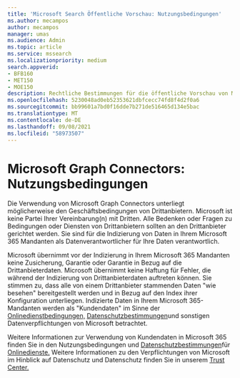 ```yaml
---
title: 'Microsoft Search Öffentliche Vorschau: Nutzungsbedingungen'
ms.author: mecampos
author: mecampos
manager: umas
ms.audience: Admin
ms.topic: article
ms.service: mssearch
ms.localizationpriority: medium
search.appverid:
- BFB160
- MET150
- MOE150
description: Rechtliche Bestimmungen für die öffentliche Vorschau von Microsoft Graph Connectors für Microsoft Search
ms.openlocfilehash: 5230048ad0eb52353621dbfcecc74fd8f4d2f0a6
ms.sourcegitcommit: bb99601a7bd0f16dde7b271de516465d134e5bac
ms.translationtype: MT
ms.contentlocale: de-DE
ms.lasthandoff: 09/08/2021
ms.locfileid: "58973507"
---
```

<!---Previous ms.author: anfowler --->

# <a name="microsoft-graph-connectors-terms-of-use"></a>Microsoft Graph Connectors: Nutzungsbedingungen

Die Verwendung von Microsoft Graph Connectors unterliegt möglicherweise den Geschäftsbedingungen von Drittanbietern. Microsoft ist keine Partei Ihrer Vereinbarung(n) mit Dritten. Alle Bedenken oder Fragen zu Bedingungen oder Diensten von Drittanbietern sollten an den Drittanbieter gerichtet werden. Sie sind für die Indizierung von Daten in Ihrem Microsoft 365 Mandanten als Datenverantwortlicher für Ihre Daten verantwortlich.

Microsoft übernimmt vor der Indizierung in Ihrem Microsoft 365 Mandanten keine Zusicherung, Garantie oder Garantie in Bezug auf die Drittanbieterdaten.  Microsoft übernimmt keine Haftung für Fehler, die während der Indizierung von Drittanbieterdaten auftreten können.  Sie stimmen zu, dass alle von einem Drittanbieter stammenden Daten "wie besehen" bereitgestellt werden und in Bezug auf den Index ihrer Konfiguration unterliegen. Indizierte Daten in Ihrem Microsoft 365-Mandanten werden als "Kundendaten" im Sinne der [Onlinedienstbedingungen,](http://www.microsoftvolumelicensing.com/Downloader.aspx?documenttype=OST&lang=English) [Datenschutzbestimmungen](https://privacy.microsoft.com/privacystatement)und sonstigen Datenverpflichtungen von Microsoft betrachtet.

Weitere Informationen zur Verwendung von Kundendaten in Microsoft 365 finden Sie in den Nutzungsbedingungen und [Datenschutzbestimmungen](https://privacy.microsoft.com/privacystatement)für [Onlinedienste.](http://www.microsoftvolumelicensing.com/Downloader.aspx?documenttype=OST&lang=English) Weitere Informationen zu den Verpflichtungen von Microsoft im Hinblick auf Datenschutz und Datenschutz finden Sie in unserem [Trust Center.](https://www.microsoft.com/trust-center)
